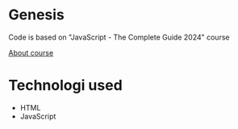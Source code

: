 # Genesis
Code is based on "JavaScript - The Complete Guide 2024" course

[About course](https://www.udemy.com/course/javascript-the-complete-guide-2020-beginner-advanced/?couponCode=ST8MT101424)


# Technologi used
- HTML
- JavaScript